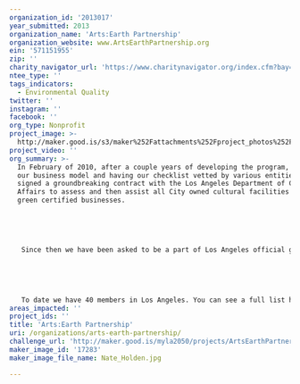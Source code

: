 ```yaml
---
organization_id: '2013017'
year_submitted: 2013
organization_name: 'Arts:Earth Partnership'
organization_website: www.ArtsEarthPartnership.org
ein: '571151955'
zip: ''
charity_navigator_url: 'https://www.charitynavigator.org/index.cfm?bay=search.profile&ein=571151955'
ntee_type: ''
tags_indicators:
  - Environmental Quality
twitter: ''
instagram: ''
facebook: ''
org_type: Nonprofit
project_image: >-
  http://maker.good.is/s3/maker%252Fattachments%252Fproject_photos%252Fimages%252F17283%252Fdisplay%252FNate_Holden.jpg=c570x385
project_video: ''
org_summary: >-
  In February of 2010, after a couple years of developing the program, honing
  our business model and having our checklist vetted by various entities, AEP
  signed a groundbreaking contract with the Los Angeles Department of Cultural
  Affairs to assess and then assist all City owned cultural facilities to become
  green certified businesses. 
   
   
   
   
   
   Since then we have been asked to be a part of Los Angeles official green business certification program, sharing administrative duties with the Los Angeles Community College District (LACCD) and Los Angeles Visitor and Tourism Board. AEP will assess and administer any business in the arts and culture sector (Museums, Theaters, Art Galleries, Dance Studio’s, Production Offices, Arts related non-profits and Cultural Centers.) LACCD will handle restaurants, garages and general offices and Los Angeles Visitor and Tourism Board will handle green hotels and lodgings. Any business that goes through AEP certification will be recognized as a green business by the City of Los Angeles. We also have the exact same arrangement with the City of Santa Monica and their green business administrator Sustainable Works. This is a powerful new system of greening businesses through non-profits rather then city departments and is unlike any in the country or world.
   
   
   
   
   
   To date we have 40 members in Los Angeles. You can see a full list here. http://artsearthpartnership.org/members/
areas_impacted: ''
project_ids: ''
title: 'Arts:Earth Partnership'
uri: /organizations/arts-earth-partnership/
challenge_url: 'http://maker.good.is/myla2050/projects/ArtsEarthPartnership.html'
maker_image_id: '17283'
maker_image_file_name: Nate_Holden.jpg

---
```


